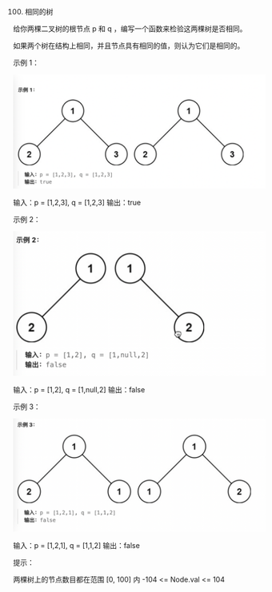 100. 相同的树

给你两棵二叉树的根节点 p 和 q ，编写一个函数来检验这两棵树是否相同。

如果两个树在结构上相同，并且节点具有相同的值，则认为它们是相同的。

示例 1：

![Alt text](image.png)

输入：p = [1,2,3], q = [1,2,3]
输出：true

示例 2：

![Alt text](image-1.png)

输入：p = [1,2], q = [1,null,2]
输出：false

示例 3：

![Alt text](image-2.png)

输入：p = [1,2,1], q = [1,1,2]
输出：false
 

提示：

两棵树上的节点数目都在范围 [0, 100] 内
-104 <= Node.val <= 104